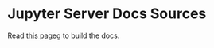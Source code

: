 # Jupyter Server Docs Sources

Read [this pageg](https://jupyter-server.readthedocs.io/en/latest/contributors/contributing.html#building-the-docshttps://jupyter-server.readthedocs.io/en/latest/contributors/contributing.html#building-the-docs) to build the docs.
